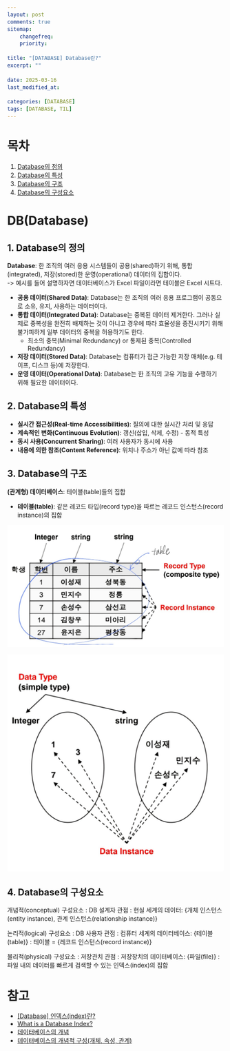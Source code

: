 ```yaml
---
layout: post
comments: true
sitemap:
    changefreq:
    priority:

title: "[DATABASE] Database란?"
excerpt: ""

date: 2025-03-16
last_modified_at: 

categories: [DATABASE]
tags: [DATABASE, TIL]
---
```


# 목차
1. [Database의 정의](#1-database의-정의)
1. [Database의 특성](#2-database의-특성)
1. [Database의 구조](#3-database의-구조)
1. [Database의 구성요소](#4-database의-구성요소)

# DB(Database)
## 1. Database의 정의
**Database**: 한 조직의 여러 응용 시스템들이 공용(shared)하기 위해, 통합(integrated), 저장(stored)한 운영(operational) 데이터의 집합이다.  
-> 예시를 들어 설명하자면 데이터베이스가 Excel 파일이라면 테이블은 Excel 시트다.  
* **공용 데이터(Shared Data)**: Database는 한 조직의 여러 응용 프로그램이 공동으로 소유, 유지, 사용하는 데이터이다.
* **통합 데이터(Integrated Data)**: Database는 중복된 데이터 제거한다. 그러나 실제로 중복성을 완전히 배제하는 것이 아니고 경우에 따라 효율성을 증진시키기 위해 불가피하게 일부 데이터의 중복을 허용하기도 한다.
    * 최소의 중복(Minimal Redundancy) or 통제된 중복(Controlled Redundancy)
* **저장 데이터(Stored Data)**: Database는 컴퓨터가 접근 가능한 저장 매체(e.g. 테이프, 디스크 등)에 저장한다.
* **운영 데이터(Operational Data)**: Database는 한 조직의 고유 기능을 수행하기 위해 필요한 데이터이다.

## 2. Database의 특성
* **실시간 접근성(Real-time Accessibilities)**: 질의에 대한 실시간 처리 및 응답
* **계속적인 변화(Continuous Evolution)**: 갱신(삽입, 삭제, 수정) - 동적 특성
* **동시 사용(Concurrent Sharing)**: 여러 사용자가 동시에 사용
* **내용에 의한 참조(Content Reference)**: 위치나 주소가 아닌 값에 따라 참조

## 3. Database의 구조
**(관계형) 데이터베이스**: 테이블(table)들의 집합
* **테이블(table)**: 같은 레코드 타입(record type)을 따르는 레코드 인스턴스(record instance)의 집합

![그림1](https://github.com/aliquis-facio/aliquis-facio.github.io/blob/master/_image/2025-03-16-1.jpg?raw=true)  

![그림2](https://github.com/aliquis-facio/aliquis-facio.github.io/blob/master/_image/2025-03-16-2.jpg?raw=true)  

## 4. Database의 구성요소
개념적(conceptual) 구성요소
: DB 설계자 관점
: 현실 세계의 데이터: {개체 인스턴스(entity instance), 관계 인스턴스(relationship instance)}

논리적(logical) 구성요소
: DB 사용자 관점
: 컴퓨터 세계의 데이터베이스: {테이블(table)}
: 테이블 = {레코드 인스턴스(record instance)}

물리적(physical) 구성요소
: 저장관치 관점
: 저장장치의 데이터베이스: {파일(file)}
: 파일 내의 데이터를 빠르게 검색할 수 있는 인덱스(index)의 집합

# 참고
* [[Database] 인덱스(index)란?](https://mangkyu.tistory.com/96)
* [What is a Database Index?](https://www.codecademy.com/article/sql-indexes)
* [데이터베이스의 개념](https://blog.naver.com/k97b1114/140153610388)
* [데이터베이스의 개념적 구성(개체, 속성, 관계)](https://kingnamji.tistory.com/34)